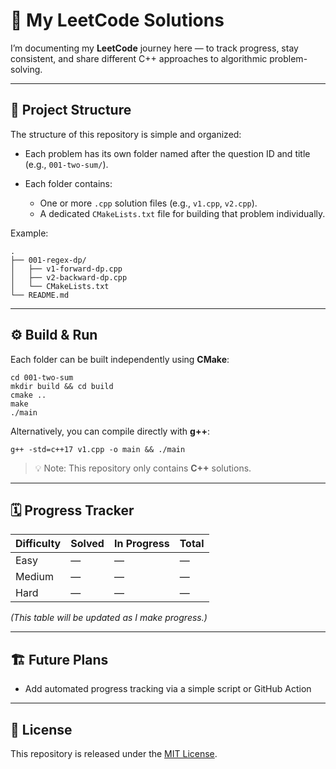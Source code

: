 # 🧩 My LeetCode Solutions

I’m documenting my **LeetCode** journey here — to track progress, stay consistent, and share different C++ approaches to algorithmic problem-solving.

---

## 📂 Project Structure

The structure of this repository is simple and organized:

* Each problem has its own folder named after the question ID and title (e.g., `001-two-sum/`).
* Each folder contains:

  * One or more `.cpp` solution files (e.g., `v1.cpp`, `v2.cpp`).
  * A dedicated `CMakeLists.txt` file for building that problem individually.

Example:

```
.
├── 001-regex-dp/
│   ├── v1-forward-dp.cpp
│   ├── v2-backward-dp.cpp
│   └── CMakeLists.txt
└── README.md
```

---

## ⚙️ Build & Run

Each folder can be built independently using **CMake**:

```
cd 001-two-sum
mkdir build && cd build
cmake ..
make
./main
```

Alternatively, you can compile directly with **g++**:

```
g++ -std=c++17 v1.cpp -o main && ./main
```

> 💡 Note: This repository only contains **C++** solutions.

---

## 🗓️ Progress Tracker

| Difficulty | Solved | In Progress | Total |
| ---------- | ------ | ----------- | ----- |
| Easy       | —      | —           | —     |
| Medium     | —      | —           | —     |
| Hard       | —      | —           | —     |

*(This table will be updated as I make progress.)*

---

## 🏗️ Future Plans

* Add automated progress tracking via a simple script or GitHub Action

---

## 📜 License

This repository is released under the [MIT License](LICENSE).

